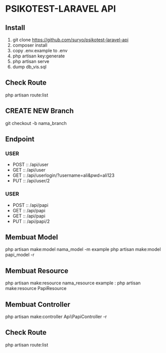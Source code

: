 # PSIKOTEST-LARAVEL API
## Install

1. git clone https://github.com/suryo/psikotest-laravel-api
2. composer install
3. copy .env.example to .env
4. php artisan key:generate
5. php artisan serve
6. dump db_vis.sql

## Check Route
php artisan route:list

## CREATE NEW Branch
git checkout -b nama_branch

## Endpoint
### USER
* POST :: /api/user
* GET :: /api/user
* GET :: /api/userlogin/?username=ali&pwd=ali123
* PUT :: /api/user/2

### USER
* POST :: /api/papi
* GET :: /api/papi
* GET :: /api/papi
* PUT :: /api/papi/2

## Membuat Model

php artisan make:model nama_model -m
example
php artisan make:model papi_model -r 

## Membuat Resource

php artisan make:resource nama_resource
example :
php artisan make:resource PapiResource

## Membuat Controller
php artisan make:controller Api\PapiController -r 

## Check Route
php artisan route:list

